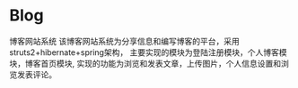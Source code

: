 # Blog
博客网站系统
该博客网站系统为分享信息和编写博客的平台，采用struts2+hibernate+spring架构，
主要实现的模块为登陆注册模块，个人博客模块，博客首页模块,
实现的功能为浏览和发表文章，上传图片，个人信息设置和浏览发表评论。
